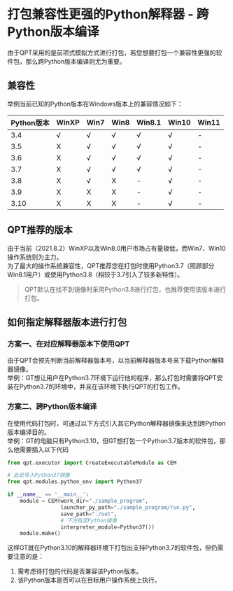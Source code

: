 # 打包兼容性更强的Python解释器 - 跨Python版本编译

由于QPT采用的是前项式模拟方式进行打包，若您想要打包一个兼容性更强的软件包，那么跨Python版本编译则尤为重要。

## 兼容性

举例当前已知的Python版本在Windows版本上的兼容情况如下：

| Python版本 | WinXP | Win7 | Win8 | Win8.1 | Win10 | Win11 |
| ----- | ----- | ----- | ----- | ----- | ----- | ----- |
| 3.4 | √ | √ | √ | √ | √ | - |
| 3.5 | X | √ | √ | √ | √ | - |
| 3.6 | X | √ | √ | √ | √ | - |
| 3.7 | X | √ | √ | √ | √ | - |
| 3.8 | X | √ | X | - | √ | - |
| 3.9 | X | X | X | - | √ | - |
| 3.10 | X | X | X | - | √ | - |

## QPT推荐的版本

由于当前（2021.8.2）WinXP以及Win8.0用户市场占有量极低，而Win7、Win10操作系统则为主力。  
为了最大的操作系统兼容性，QPT推荐您在打包时使用Python3.7（照顾部分Win8.1用户）或使用Python3.8（相较于3.7引入了较多新特性）。

> QPT默认在找不到镜像时采用Python3.8进行打包，也推荐使用该版本进行打包。

## 如何指定解释器版本进行打包

### 方案一、在对应解释器版本下使用QPT

由于QPT会预先判断当前解释器版本号，以当前解释器版本号来下载Python解释器镜像。  
举例：GT想让用户在Python3.7环境下运行他的程序，那么打包时需要将QPT安装在Python3.7的环境中，并且在该环境下执行QPT的打包工作。

### 方案二、跨Python版本编译

在使用代码打包时，可通过以下方式引入其它Python解释器镜像来达到跨Python版本编译目的。  
举例：GT的电脑只有Python3.10，但GT想打包一个Python3.7版本的软件包，那么他需要插入以下代码

```python
from qpt.executor import CreateExecutableModule as CEM

# 此处导入Python37镜像
from qpt.modules.python_env import Python37

if __name__ == '__main__':
    module = CEM(work_dir="./sample_program",
                 launcher_py_path="./sample_program/run.py",
                 save_path="./out",
                 # 下方指定Python镜像
                 interpreter_module=Python37())
    module.make()
```
这样GT就在Python3.10的解释器环境下打包出支持Python3.7的软件包，但仍需要注意的是：
1. 需考虑待打包的代码是否兼容该Python版本。
2. 该Python版本是否可以在目标用户操作系统上执行。